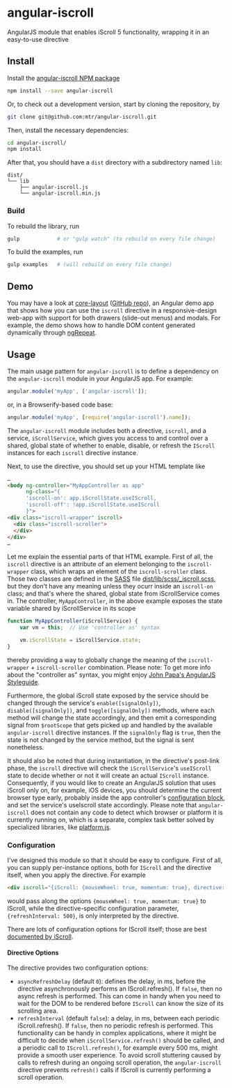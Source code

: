 # angular-iscroll
AngularJS module that enables iScroll 5 functionality, wrapping it in an easy-to-use directive

## Install

Install the [angular-iscroll NPM package](https://www.npmjs.com/package/angular-iscroll)
```bash
npm install --save angular-iscroll
```

Or, to check out a development version, start by cloning the repository, by
```bash
git clone git@github.com:mtr/angular-iscroll.git
```
Then, install the necessary dependencies:
```bash
cd angular-iscroll/
npm install
```
After that, you should have a `dist` directory with a subdirectory named `lib`:
```
dist/
└── lib
    ├── angular-iscroll.js
    └── angular-iscroll.min.js
```

### Build

To rebuild the library, run
```bash
gulp            # or "gulp watch" (to rebuild on every file change)
```

To build the examples, run
```bash
gulp examples   # (will rebuild on every file change)
```


## Demo
You may have a look at [core-layout](http://mtr.github.io/core-layout/examples/) ([GitHub repo](https://github.com/mtr/core-layout/)), an Angular demo app that shows how you can use the `iscroll` directive in a responsive-design web-app with support for both drawers (slide-out menus) and modals.  For example, the demo shows how to handle DOM content generated dynamically through [ngRepeat](https://docs.angularjs.org/api/ng/directive/ngRepeat).

## Usage

The main usage pattern for `angular-iscroll` is to define a dependency on the `angular-iscroll` module in your AngularJS app.  For example: 
```js
angular.module('myApp', ['angular-iscroll']);
```
or, in a Browserify-based code base:
```js
angular.module('myApp', [require('angular-iscroll').name]);
```

The `angular-iscroll` module includes both a directive, `iscroll`, and a service, `iScrollService`, which gives you access to and control over a shared, global state of whether to enable, disable, or refresh the `IScroll` instances for each `iscroll` directive instance.

Next, to use the directive, you should set up your HTML template like
```html
…
<body ng-controller="MyAppController as app"
      ng-class="{
      'iscroll-on': app.iScrollState.useIScroll,
      'iscroll-off': !app.iScrollState.useIScroll
      }">
<div class="iscroll-wrapper" iscroll>
  <div class="iscroll-scroller">
  </div>
</div>
…
```
Let me explain the essential parts of that HTML example.  First of all, the `iscroll` directive is an attribute of an element belonging to the `iscroll-wrapper` class, which wraps an element of the `iscroll-scroller` class.  Those two classes are defined in the [SASS](http://sass-lang.com/) file [dist/lib/scss/_iscroll.scss](dist/lib/scss/_iscroll.scss), but they don't have any meaning unless they ocurr inside an `iscroll-on` class; and that's where the shared, global state from iScrollService comes in.  The controller, `MyAppController`, in the above example exposes the state variable shared by iScrollService in its scope
```js
function MyAppController(iScrollService) {
    var vm = this;  // Use 'controller as' syntax 

    vm.iScrollState = iScrollService.state;
}
```
thereby providing a way to globally change the meaning of the `iscroll-wrapper` + `iscroll-scroller` combination.  Please note: To get more info about the "controller as" syntax, you might enjoy [John Papa's AngularJS Styleguide](https://github.com/johnpapa/angularjs-styleguide#controlleras-with-vm).

Furthermore, the global iScroll state exposed by the service should be changed through the service's `enable([signalOnly])`, `disable([signalOnly])`, and `toggle([signalOnly])` methods, where each method will change the state accordingly, and then emit a corresponding signal from `$rootScope` that gets picked up and handled by the available `angular-iscroll` directive instances.  If the `signalOnly` flag is `true`, then the state is not changed by the service method, but the signal is sent nonetheless.

It should also be noted that during instantiation, in the directive's post-link phase, the `iscroll` directive will check the `iScrollService`'s `useIScroll` state to decide whether or not it will create an actual `IScroll` instance.  Consequently, if you would like to create an AngularJS solution that uses iScroll only on, for example, iOS devices, you should determine the current browser type early, probably inside the app controller's [configuration block](https://docs.angularjs.org/guide/module#module-loading-dependencies), and set the service's useIscroll state accordingly.  Please note that `angular-iscroll` does not contain any code to detect which browser or platform it is currently running on, which is a separate, complex task better solved by specialized libraries, like [platform.js](https://github.com/bestiejs/platform.js).


### Configuration
I've designed this module so that it should be easy to configure.  First of all, you can supply per-instance options, both for `IScroll` and the directive itself, when you apply the directive.  For example
```html
<div iscroll="{iScroll: {mouseWheel: true, momentum: true}, directive: {refreshInterval: 500}}">…</div>
```
would pass along the options `{mouseWheel: true, momentum: true}` to IScroll, while the directive-specific configuration parameter, `{refreshInterval: 500}`, is only interpreted by the directive.  

There are lots of configuration options for IScroll itself; those are best [documented by iScroll](http://iscrolljs.com/#configuring).

#### Directive Options
The directive provides two configuration options:

- `asyncRefreshDelay` (default `0`): defines the delay, in ms, before the directive asynchronously performs an IScroll.refresh().  If `false`, then no async refresh is performed.  This can come in handy when you need to wait for the DOM to be rendered before `IScroll` can know the size of its scrolling area.
- `refreshInterval` (default `false`): a delay, in ms, between each periodic iScroll.refresh().  If `false`, then no periodic refresh is performed.  This functionality can be handy in complex applications, where it might be difficult to decide when `iScrollService.refresh()` should be called, and a periodic call to `IScroll.refresh()`, for example every 500 ms, might provide a smooth user experience.  To avoid scroll stuttering caused by calls to refresh during an ongoing scroll operation, the `angular-iscroll` directive prevents `refresh()` calls if IScroll is currently performing a scroll operation.
